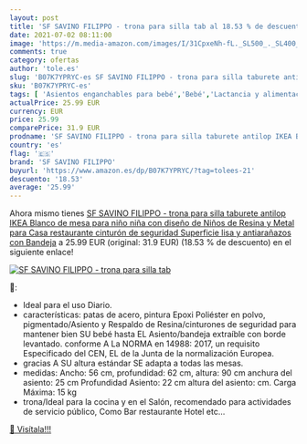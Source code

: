 ```yaml
---
layout: post
title: 'SF SAVINO FILIPPO - trona para silla tab al 18.53 % de descuento'
date: 2021-07-02 08:11:00
image: 'https://m.media-amazon.com/images/I/31CpxeNh-fL._SL500_._SL400_.jpg'
comments: true
category: ofertas
author: 'tole.es'
slug: 'B07K7YPRYC-es SF SAVINO FILIPPO - trona para silla taburete antilop IKEA...'
sku: 'B07K7YPRYC-es'
tags: [ 'Asientos enganchables para bebé','Bebé','Lactancia y alimentación','Tronas y asientos','sf savino filippo','trona', ]
actualPrice: 25.99 EUR
currency: EUR
price: 25.99
comparePrice: 31.9 EUR
prodname: 'SF SAVINO FILIPPO - trona para silla taburete antilop IKEA Blanco de mesa para niño niña con diseño de Niños de Resina y Metal para Casa restaurante cinturón de seguridad Superficie lisa y antiarañazos con Bandeja'
country: 'es'
flag: '🇪🇸'
brand: 'SF SAVINO FILIPPO'
buyurl: 'https://www.amazon.es/dp/B07K7YPRYC/?tag=tolees-21'
descuento: '18.53'
average: '25.99'
---
```


Ahora mismo tienes [SF SAVINO FILIPPO - trona para silla taburete antilop IKEA Blanco de mesa para niño niña con diseño de Niños de Resina y Metal para Casa restaurante cinturón de seguridad Superficie lisa y antiarañazos con Bandeja](https://www.amazon.es/dp/B07K7YPRYC/?tag=tolees-21) a 25.99 EUR (original: 31.9 EUR) (18.53 %  de descuento) en el siguiente enlace!

[![SF SAVINO FILIPPO - trona para silla tab](https://m.media-amazon.com/images/I/31CpxeNh-fL._SL500_._SL400_.jpg)](https://www.amazon.es/dp/B07K7YPRYC/?tag=tolees-21)

🔎:

- Ideal para el uso Diario.
- características: patas de acero, pintura Epoxi Poliéster en polvo, pigmentado/Asiento y Respaldo de Resina/cinturones de seguridad para mantener bien SU bebé hasta EL Asiento/bandeja extraíble con borde levantado. conforme A La NORMA en 14988: 2017, un requisito Especificado del CEN, EL de la Junta de la normalización Europea.
- gracias A SU altura estándar SE adapta a todas las mesas.
- medidas: Ancho: 56 cm, profundidad: 62 cm, altura: 90 cm anchura del asiento: 25 cm Profundidad Asiento: 22 cm altura del asiento: cm. Carga Máxima: 15 kg
- trona/Ideal para la cocina y en el Salón, recomendado para actividades de servicio público, Como Bar restaurante Hotel etc...

[🛒 Visítala!!!](https://www.amazon.es/dp/B07K7YPRYC/?tag=tolees-21)
